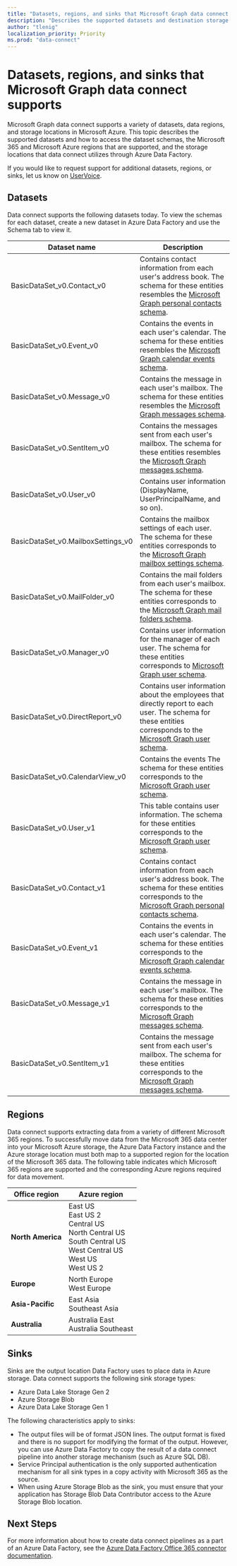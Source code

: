 ```yaml
---
title: "Datasets, regions, and sinks that Microsoft Graph data connect supports"
description: "Describes the supported datasets and destination storage types that can be used with Microsoft Graph data connect."
author: "tlenig"
localization_priority: Priority
ms.prod: "data-connect"
---
```


# Datasets, regions, and sinks that Microsoft Graph data connect supports

Microsoft Graph data connect supports a variety of datasets, data regions, and storage locations in Microsoft Azure. This topic describes the supported datasets and how to access the dataset schemas, the Microsoft 365 and Microsoft Azure regions that are supported, and the storage locations that data connect utilizes through Azure Data Factory.

If you would like to request support for additional datasets, regions, or sinks, let us know on [UserVoice](https://techcommunity.microsoft.com/t5/microsoft-365-developer-platform/idb-p/Microsoft365DeveloperPlatform/label-name/Microsoft%20Graph).

## Datasets

Data connect supports the following datasets today. To view the schemas for each dataset, create a new dataset in Azure Data Factory and use the Schema tab to view it. 

|Dataset name|Description|
|-------------|-----------|
|BasicDataSet_v0.Contact_v0|Contains contact information from each user's address book. The schema for these entities resembles the [Microsoft Graph personal contacts schema](/graph/api/resources/contact).| 
|BasicDataSet_v0.Event_v0|Contains the events in each user's calendar. The schema for these entities resembles the [Microsoft Graph calendar events schema](/graph/api/resources/event).| 
|BasicDataSet_v0.Message_v0|Contains the message in each user's mailbox. The schema for these entities resembles the [Microsoft Graph messages schema](/graph/api/resources/message).| 
|BasicDataSet_v0.SentItem_v0|Contains the messages sent from each user's mailbox. The schema for these entities resembles the [Microsoft Graph messages schema](/graph/api/resources/message).| 
|BasicDataSet_v0.User_v0|Contains user information (DisplayName, UserPrincipalName, and so on).| 
|BasicDataSet_v0.MailboxSettings_v0|Contains the mailbox settings of each user. The schema for these entities corresponds to the [Microsoft Graph mailbox settings schema](/graph/api/resources/mailboxsettings).| 
|BasicDataSet_v0.MailFolder_v0|Contains the mail folders from each user's mailbox. The schema for these entities corresponds to the [Microsoft Graph mail folders schema](/graph/api/resources/mailfolder).|
|BasicDataSet_v0.Manager_v0|Contains user information for the manager of each user. The schema for these entities corresponds to [Microsoft Graph user schema](/graph/api/resources/user).|
|BasicDataSet_v0.DirectReport_v0|Contains user information about the employees that directly report to each user. The schema for these entities corresponds to the [Microsoft Graph user schema](/graph/api/resources/user).|
|BasicDataSet_v0.CalendarView_v0|Contains the events  The schema for these entities corresponds to the [Microsoft Graph user schema](https://developer.microsoft.com/graph/docs/api-reference/v1.0/resources/events).|
|BasicDataSet_v0.User_v1|This table contains user information. The schema for these entities corresponds to the [Microsoft Graph user schema](/graph/api/resources/user).|
|BasicDataSet_v0.Contact_v1|Contains contact information from each user's address book. The schema for these entities corresponds to the [Microsoft Graph personal contacts schema](/graph/api/resources/contact).|
|BasicDataSet_v0.Event_v1|Contains the events in each user's calendar. The schema for these entities corresponds to the [Microsoft Graph calendar events schema](/graph/api/resources/event).|
|BasicDataSet_v0.Message_v1|Contains the message in each user's mailbox. The schema for these entities corresponds to the [Microsoft Graph messages schema](/graph/api/resources/message).|
|BasicDataSet_v0.SentItem_v1|Contains the message sent from each user's mailbox. The schema for these entities corresponds to the [Microsoft Graph messages schema](/graph/api/resources/message).|

## Regions

Data connect supports extracting data from a variety of different Microsoft 365 regions. To successfully move data from the Microsoft 365 data center into your Microsoft Azure storage, the Azure Data Factory instance and the Azure storage location must both map to a supported region for the location of the Microsoft 365 data. The following table indicates which Microsoft 365 regions are supported and the corresponding Azure regions required for data movement. 

| Office region                    | Azure region                                |
|----------------------------------|---------------------------------------------|
| **North America**                | East US<br/>East US 2<br/>Central US<br/>North Central US<br/>South Central US<br/>West Central US<br/>West US<br/>West US 2|
| **Europe**                       | North Europe<br/>West Europe|
| **Asia-Pacific**                 | East Asia<br/>Southeast Asia|
| **Australia**                    | Australia East<br/>Australia Southeast|

## Sinks

Sinks are the output location Data Factory uses to place data in Azure storage. Data connect supports the following sink storage types:

- Azure Data Lake Storage Gen 2
- Azure Storage Blob
- Azure Data Lake Storage Gen 1

The following characteristics apply to sinks: 

- The output files will be of format JSON lines. The output format is fixed and there is no support for modifying the format of the output. However, you can use Azure Data Factory to copy the result of a data connect pipeline into another storage mechanism (such as Azure SQL DB).
- Service Principal authentication is the only supported authentication mechanism for all sink types in a copy activity with Microsoft 365 as the source.
- When using Azure Storage Blob as the sink, you must ensure that your application has Storage Blob Data Contributor access to the Azure Storage Blob location.

## Next Steps

For more information about how to create data connect pipelines as a part of an Azure Data Factory, see the [Azure Data Factory Office 365 connector documentation](/azure/data-factory/connector-office-365).